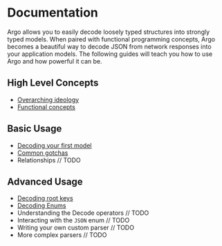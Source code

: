 # Documentation #

Argo allows you to easily decode loosely typed structures into strongly typed
models. When paired with functional programming concepts, Argo becomes a
beautiful way to decode JSON from network responses into your application
models. The following guides will teach you how to use Argo and how powerful it
can be.

## High Level Concepts ##

- [Overarching ideology](Ideology.md)
- [Functional concepts](Functional-Concepts.md)

## Basic Usage ##

- [Decoding your first model](Basic-Usage.md)
- [Common gotchas](Common-Gotchas.md)
- Relationships // TODO

## Advanced Usage ##

- [Decoding root keys](Decode-Root-Keys.md)
- [Decoding Enums](Decode-Enums.md)
- Understanding the Decode operators // TODO
- Interacting with the `JSON` enum // TODO
- Writing your own custom parser // TODO
- More complex parsers // TODO
